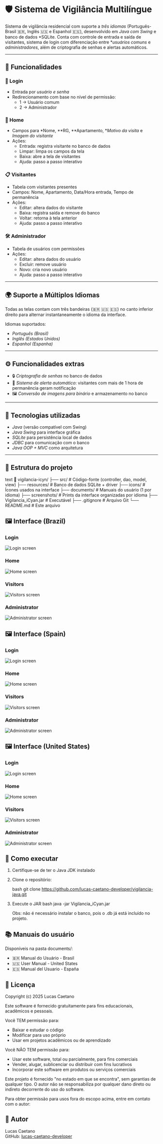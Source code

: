 # 🛡 Sistema de Vigilância Multilíngue

Sistema de vigilância residencial com suporte a *três idiomas* (Português-Brasil 🇧🇷, Inglês 🇺🇸 e Espanhol 🇪🇸), desenvolvido em *Java com Swing* e banco de dados *SQLite. Conta com controle de entrada e saída de visitantes, sistema de login com diferenciação entre **usuários comuns* e *administradores*, além de criptografia de senhas e alertas automáticos.

---

## 🚀 Funcionalidades

### 🔐 Login

- Entrada por *usuário e senha*
- Redirecionamento com base no nível de permissão:
  - 1 → Usuário comum
  - 2 → Administrador

### 🧾 Home

- Campos para *Nome, **RG, **Apartamento, **Motivo da visita* e *Imagem do visitante*
- Ações:
  - Entrada: registra visitante no banco de dados
  - Limpar: limpa os campos da tela
  - Baixa: abre a tela de visitantes
  - Ajuda: passo a passo interativo

### 📋 Visitantes

- Tabela com visitantes presentes
- Campos: Nome, Apartamento, Data/Hora entrada, Tempo de permanência
- Ações:
  - Editar: altera dados do visitante
  - Baixa: registra saída e remove do banco
  - Voltar: retorna à tela anterior
  - Ajuda: passo a passo interativo

### 🛠 Administrador

- Tabela de usuários com permissões
- Ações:
  - Editar: altera dados do usuário
  - Excluir: remove usuário
  - Novo: cria novo usuário
  - Ajuda: passo a passo interativo

---

## 🌍 Suporte a Múltiplos Idiomas

Todas as telas contam com três bandeiras (🇧🇷 🇺🇸 🇪🇸) no canto inferior direito para alternar instantaneamente o idioma da interface.

Idiomas suportados:

- *Português (Brasil)*
- *Inglês (Estados Unidos)*
- *Espanhol (Espanha)*

---

## ⚙ Funcionalidades extras

- 🔒 *Criptografia de senhas* no banco de dados
- 🧠 *Sistema de alerta automático*: visitantes com mais de 1 hora de permanência geram notificação
- 🖼 *Conversão de imagens para binário* e armazenamento no banco

---

## 💾 Tecnologias utilizadas

- *Java* (versão compatível com Swing)
- *Java Swing* para interface gráfica
- *SQLite* para persistência local de dados
- *JDBC* para comunicação com o banco
- *Java OOP + MVC* como arquitetura

---

## 📁 Estrutura do projeto

text
📁 vigilancia-icyn/
├── src/                 # Código-fonte (controller, dao, model, view)
├── resources/           # Banco de dados SQLite + driver
├── icons/               # Ícones usados na interface
├── documents/           # Manuais do usuário (1 por idioma)
├── screenshots/         # Prints da interface organizadas por idioma
├── Vigilancia_iCyan.jar # Executável
├── .gitignore           # Arquivo Git
└── README.md            # Este arquivo


## 🖼 Interface (Brazil)

### Login

![Login screen](./screenshots/Brazil/login-screen.png)

### Home

![Home screen](./screenshots/Brazil/home-screen.png)

### Visitors

![Visitors screen](./screenshots/Brazil/visitors-screen.png)

### Administrator

![Administrator screen](./screenshots/Brazil/administrator-screen.png)

## 🖼 Interface (Spain)

### Login

![Login screen](./screenshots/Spain/login-screen.png)

### Home

![Home screen](./screenshots/Spain/home-screen.png)

### Visitors

![Visitors screen](./screenshots/Spain/visitors-screen.png)

### Administrator

![Administrator screen](./screenshots/Spain/administrator-screen.png)

## 🖼 Interface (United States)

### Login

![Login screen](./screenshots/United%20States/login-screen.png)

### Home

![Home screen](./screenshots/United%20States/home-screen.png)

### Visitors

![Visitors screen](./screenshots/United%20States/visitors-screen.png)

### Administrator

![Administrator screen](./screenshots/United%20States/administrator-screen.png)

## 📝 Como executar

1. Certifique-se de ter o Java JDK instalado

2. Clone o repositório:

   bash
   git clone https://github.com/lucas-caetano-developer/vigilancia-java.git
   

3. Execute o JAR
   bash
   java -jar Vigilancia_iCyan.jar
   
   Obs: não é necessário instalar o banco, pois o .db já está incluído no projeto.

## 📚 Manuais do usuário

Disponíveis na pasta documents/:

- 🇧🇷 Manual do Usuário - Brasil
- 🇺🇸 User Manual - United States
- 🇪🇸 Manual del Usuario - España

## 📝 Licença

Copyright (c) 2025 Lucas Caetano

Este software é fornecido gratuitamente para fins educacionais, acadêmicos e pessoais.

Você TEM permissão para:

- Baixar e estudar o código
- Modificar para uso próprio
- Usar em projetos acadêmicos ou de aprendizado

Você NÃO TEM permissão para:

- Usar este software, total ou parcialmente, para fins comerciais
- Vender, alugar, sublicenciar ou distribuir com fins lucrativos
- Incorporar este software em produtos ou serviços comerciais

Este projeto é fornecido "no estado em que se encontra", sem garantias de qualquer tipo. O autor não se responsabiliza por qualquer dano direto ou indireto decorrente do uso do software.

Para obter permissão para usos fora do escopo acima, entre em contato com o autor:

## 👤 Autor

Lucas Caetano  
GitHub: [lucas-caetano-developer](https://github.com/lucas-caetano-developer)